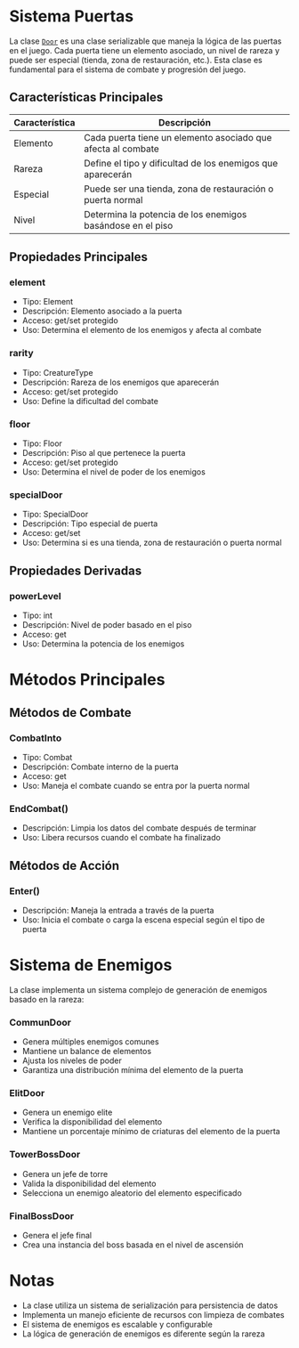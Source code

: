 # Sistema Puertas

La clase [`Door`](../../../../Assets/src/app/Tower/Door/Door.cs) es una clase serializable que maneja la lógica de las puertas en el juego. Cada puerta tiene un elemento asociado, un nivel de rareza y puede ser especial (tienda, zona de restauración, etc.). Esta clase es fundamental para el sistema de combate y progresión del juego.

## Características Principales

| Característica | Descripción |
| --- | --- |
| Elemento | Cada puerta tiene un elemento asociado que afecta al combate |
| Rareza | Define el tipo y dificultad de los enemigos que aparecerán |
| Especial | Puede ser una tienda, zona de restauración o puerta normal |
| Nivel | Determina la potencia de los enemigos basándose en el piso |

<!-- Referencia de Propiedades
------------------------ -->

## Propiedades Principales

### element

- Tipo: Element
- Descripción: Elemento asociado a la puerta
- Acceso: get/set protegido
- Uso: Determina el elemento de los enemigos y afecta al combate

### rarity

- Tipo: CreatureType
- Descripción: Rareza de los enemigos que aparecerán
- Acceso: get/set protegido
- Uso: Define la dificultad del combate

### floor

- Tipo: Floor
- Descripción: Piso al que pertenece la puerta
- Acceso: get/set protegido
- Uso: Determina el nivel de poder de los enemigos

### specialDoor

- Tipo: SpecialDoor
- Descripción: Tipo especial de puerta
- Acceso: get/set
- Uso: Determina si es una tienda, zona de restauración o puerta normal

## Propiedades Derivadas

### powerLevel

- Tipo: int
- Descripción: Nivel de poder basado en el piso
- Acceso: get
- Uso: Determina la potencia de los enemigos

# Métodos Principales

## Métodos de Combate

### CombatInto

- Tipo: Combat
- Descripción: Combate interno de la puerta
- Acceso: get
- Uso: Maneja el combate cuando se entra por la puerta normal

### EndCombat()

- Descripción: Limpia los datos del combate después de terminar
- Uso: Libera recursos cuando el combate ha finalizado

## Métodos de Acción

### Enter()

- Descripción: Maneja la entrada a través de la puerta
- Uso: Inicia el combate o carga la escena especial según el tipo de puerta

# Sistema de Enemigos

La clase implementa un sistema complejo de generación de enemigos basado en la rareza:

### CommunDoor

- Genera múltiples enemigos comunes
- Mantiene un balance de elementos
- Ajusta los niveles de poder
- Garantiza una distribución mínima del elemento de la puerta

### ElitDoor

- Genera un enemigo elite
- Verifica la disponibilidad del elemento
- Mantiene un porcentaje mínimo de criaturas del elemento de la puerta

### TowerBossDoor

- Genera un jefe de torre
- Valida la disponibilidad del elemento
- Selecciona un enemigo aleatorio del elemento especificado

### FinalBossDoor

- Genera el jefe final
- Crea una instancia del boss basada en el nivel de ascensión

# Notas

- La clase utiliza un sistema de serialización para persistencia de datos
- Implementa un manejo eficiente de recursos con limpieza de combates
- El sistema de enemigos es escalable y configurable
- La lógica de generación de enemigos es diferente según la rareza
